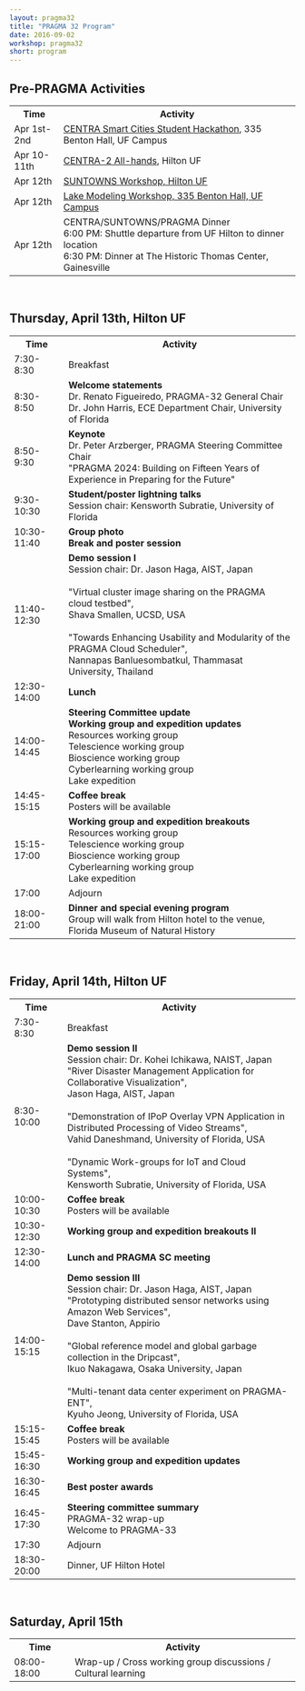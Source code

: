 ```yaml
---
layout: pragma32
title: "PRAGMA 32 Program"
date: 2016-09-02
workshop: pragma32
short: program
---
```



## Pre-PRAGMA Activities 
 
<table class="program32">
  <tr>
    <th>Time</th>
    <th>Activity</th>
  </tr>
     <td>Apr 1st-2nd</td>
     <td><a href="http://www.globalcentra.org/hackathon2017/">CENTRA Smart Cities Student Hackathon</a>, 335 Benton Hall, UF Campus</td>
  <tr>
    <td>Apr 10-11th</td>
    <td><a href="http://www.globalcentra.org/centra2">CENTRA-2 All-hands</a>, Hilton UF</td>
  </tr>
  <tr>
    <td>Apr 12th</td>
    <td><a href="http://www.globalcentra.org/suntowns2017/">SUNTOWNS Workshop, Hilton UF</a></td>
  </tr>
  <tr> 
    <td>Apr 12th</td>
    <td><a href="http://www.pragma-grid.net/pragma32-lake-workshop/">Lake Modeling Workshop, 335 Benton Hall, UF Campus</a></td>
  </tr>
  <tr>
    <td>Apr 12th</td>
    <td>CENTRA/SUNTOWNS/PRAGMA Dinner
        <br>6:00 PM: Shuttle departure from UF Hilton to dinner location
        <br>6:30 PM: Dinner at The Historic Thomas Center, Gainesville</td>
  </tr>
</table>


<br>
 
 
## Thursday, April 13th, Hilton UF

<table class="program32">
  <tr>
    <th>Time</th>
    <th>Activity</th>
  </tr>
  <tr>
    <td>7:30-8:30</td>
    <td>Breakfast</td>
  </tr>
  <tr>
    <td>8:30-8:50</td>
    <td><strong>Welcome statements</strong>
        <br>Dr. Renato Figueiredo, PRAGMA-32 General Chair
        <br>Dr. John Harris, ECE Department Chair, University of Florida</td>
  </tr>
  <tr>
    <td>8:50-9:30</td>
    <td><strong>Keynote</strong>
        <br>Dr. Peter Arzberger, PRAGMA Steering Committee Chair
        <br>"PRAGMA 2024: Building on Fifteen Years of Experience in Preparing for the Future"</td>
  </tr>
  <tr>
    <td>9:30-10:30</td>
    <td><strong>Student/poster lightning talks</strong>
        <br>Session chair: Kensworth Subratie, University of Florida</td>
  </tr>
  <tr>
    <td>10:30-11:40</td>
    <td><strong>Group photo</strong>
        <br><strong>Break and poster session</strong></td>
  </tr>
  <tr>
    <td>11:40-12:30</td>
    <td><strong>Demo session I</strong>
        <br>Session chair: Dr. Jason Haga, AIST, Japan
        <br>
        <br>"Virtual cluster image sharing on the PRAGMA cloud testbed", 
        <br>Shava Smallen, UCSD, USA
        <br>
        <br>"Towards Enhancing Usability and Modularity of the PRAGMA Cloud Scheduler",
        <br>Nannapas Banluesombatkul, Thammasat University, Thailand</td>
  </tr>
  <tr>
    <td>12:30-14:00</td>
    <td><strong>Lunch</strong></td>
  </tr>
  <tr>
    <td>14:00-14:45</td>
    <td><strong>Steering Committee update
        <br>Working group and expedition updates</strong>
        <br>Resources working group
        <br>Telescience working group
        <br>Bioscience working group
        <br>Cyberlearning working group
        <br>Lake expedition
        </td>
  </tr>
  <tr>
    <td>14:45-15:15</td>
    <td><strong>Coffee break</strong>
        <br>Posters will be available</td>
  </tr>
  <tr>
    <td>15:15-17:00</td>
    <td><strong>Working group and expedition breakouts</strong>
        <br>Resources working group
        <br>Telescience working group
        <br>Bioscience working group
        <br>Cyberlearning working group
        <br>Lake expedition
        </td>
  </tr>
  <tr>
    <td>17:00</td>
    <td>Adjourn</td>
  </tr>
  <tr>
    <td>18:00-21:00</td>
    <td><strong>Dinner and special evening program</strong>
        <br>Group will walk from Hilton hotel to the venue,
        <br>Florida Museum of Natural History</td>
  </tr>
</table> 


<br>


## Friday, April 14th, Hilton UF
 
<table class="program32">
  <tr>
    <th>Time</th>
    <th>Activity</th>
  </tr>
  <tr>
    <td>7:30-8:30</td>
    <td>Breakfast</td>
  </tr>
  <tr>
    <td>8:30-10:00</td>
    <td><strong>Demo session II</strong>
        <br>Session chair: Dr. Kohei Ichikawa, NAIST, Japan
        <br>"River Disaster Management Application for Collaborative Visualization",
        <br>Jason Haga, AIST, Japan
        <br>
        <br>"Demonstration of IPoP Overlay VPN Application in Distributed Processing of Video Streams",
        <br>Vahid Daneshmand, University of Florida, USA
        <br>
        <br>"Dynamic Work-groups for IoT and Cloud Systems",
        <br>Kensworth Subratie, University of Florida, USA</td>
  </tr>
  <tr>
    <td>10:00-10:30</td>
    <td><strong>Coffee break</strong>
        <br>Posters will be available</td>
  </tr>
  <tr>
    <td>10:30-12:30</td>
    <td><strong>Working group and expedition breakouts II</strong></td>
  </tr>
  <tr>
    <td>12:30-14:00</td>
    <td><strong>Lunch and PRAGMA SC meeting</strong></td>
  </tr>
  <tr>
    <td>14:00-15:15</td>
    <td><strong>Demo session III</strong>
        <br>Session chair: Dr. Jason Haga, AIST, Japan
        <br>"Prototyping distributed sensor networks using Amazon Web Services",
        <br>Dave Stanton, Appirio
        <br>
        <br>"Global reference model and global garbage collection in the Dripcast",
        <br>Ikuo Nakagawa, Osaka University, Japan
        <br>
        <br>"Multi-tenant data center experiment on PRAGMA-ENT",
        <br>Kyuho Jeong, University of Florida, USA</td>
  </tr>
  <tr>
    <td>15:15-15:45</td>
    <td><strong>Coffee break</strong>
        <br>Posters will be available</td>
  </tr>
  <tr>
    <td>15:45-16:30</td>
    <td><strong>Working group and expedition updates</strong></td>
  </tr>
  <tr>
    <td>16:30-16:45</td>
    <td><strong>Best poster awards</strong></td>
  </tr>
  <tr>
    <td>16:45-17:30</td>
    <td><strong>Steering committee summary</strong>
        <br>PRAGMA-32 wrap-up
        <br>Welcome to PRAGMA-33</td>
  </tr>
  <tr>
    <td>17:30</td>
    <td>Adjourn</td>
  </tr>
  <tr>
    <td>18:30-20:00</td>
    <td>Dinner, UF Hilton Hotel</td>
  </tr>
</table>
 

<br>

 
## Saturday, April 15th

<table class="program32">
  <tr>
    <th>Time</th>
    <th>Activity</th>
  </tr>
  <tr>
    <td>08:00-18:00</td>
    <td>Wrap-up / Cross working group discussions / Cultural learning</td>
  </tr>
</table> 
 


